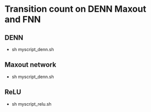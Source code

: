 # Transition count on DENN Maxout and FNN

## DENN
* sh myscript_denn.sh

## Maxout network
* sh myscript_denn.sh

## ReLU
* sh myscript_relu.sh
